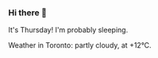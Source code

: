 ### Hi there :wave:

It's Thursday! I'm probably sleeping.

Weather in Toronto: partly cloudy, at +12°C.
